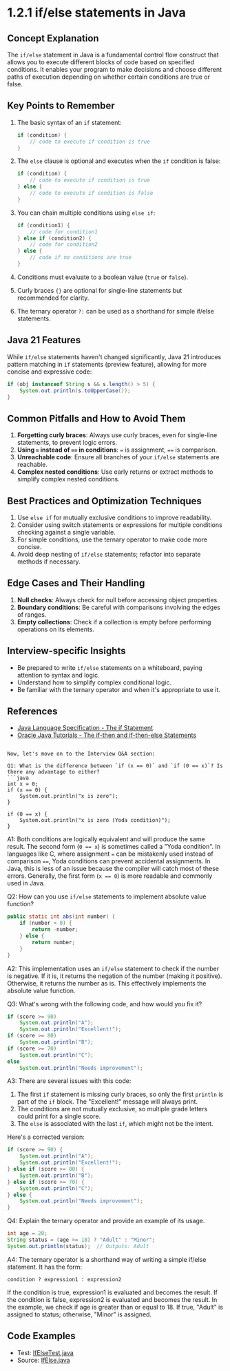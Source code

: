 # 1.2.1 if/else statements in Java

## Concept Explanation

The `if/else` statement in Java is a fundamental control flow construct that allows you to execute different blocks of code based on specified conditions. It enables your program to make decisions and choose different paths of execution depending on whether certain conditions are true or false.

## Key Points to Remember

1. The basic syntax of an `if` statement:
   ```java
   if (condition) {
       // code to execute if condition is true
   }
   ```

2. The `else` clause is optional and executes when the `if` condition is false:
   ```java
   if (condition) {
       // code to execute if condition is true
   } else {
       // code to execute if condition is false
   }
   ```

3. You can chain multiple conditions using `else if`:
   ```java
   if (condition1) {
       // code for condition1
   } else if (condition2) {
       // code for condition2
   } else {
       // code if no conditions are true
   }
   ```

4. Conditions must evaluate to a boolean value (`true` or `false`).
5. Curly braces `{}` are optional for single-line statements but recommended for clarity.
6. The ternary operator `?:` can be used as a shorthand for simple if/else statements.

## Java 21 Features

While `if/else` statements haven't changed significantly, Java 21 introduces pattern matching in `if` statements (preview feature), allowing for more concise and expressive code:

```java
if (obj instanceof String s && s.length() > 5) {
    System.out.println(s.toUpperCase());
}
```

## Common Pitfalls and How to Avoid Them

1. **Forgetting curly braces**: Always use curly braces, even for single-line statements, to prevent logic errors.
2. **Using `=` instead of `==` in conditions**: `=` is assignment, `==` is comparison.
3. **Unreachable code**: Ensure all branches of your `if/else` statements are reachable.
4. **Complex nested conditions**: Use early returns or extract methods to simplify complex nested conditions.

## Best Practices and Optimization Techniques

1. Use `else if` for mutually exclusive conditions to improve readability.
2. Consider using switch statements or expressions for multiple conditions checking against a single variable.
3. For simple conditions, use the ternary operator to make code more concise.
4. Avoid deep nesting of `if/else` statements; refactor into separate methods if necessary.

## Edge Cases and Their Handling

1. **Null checks**: Always check for null before accessing object properties.
2. **Boundary conditions**: Be careful with comparisons involving the edges of ranges.
3. **Empty collections**: Check if a collection is empty before performing operations on its elements.

## Interview-specific Insights

- Be prepared to write `if/else` statements on a whiteboard, paying attention to syntax and logic.
- Understand how to simplify complex conditional logic.
- Be familiar with the ternary operator and when it's appropriate to use it.

## References

- [Java Language Specification - The if Statement](https://docs.oracle.com/javase/specs/jls/se21/html/jls-14.html#jls-14.9)
- [Oracle Java Tutorials - The if-then and if-then-else Statements](https://docs.oracle.com/javase/tutorial/java/nutsandbolts/if.html)
```

Now, let's move on to the Interview Q&A section:

Q1: What is the difference between `if (x == 0)` and `if (0 == x)`? Is there any advantage to either?
```java
int x = 0;
if (x == 0) {
    System.out.println("x is zero");
}

if (0 == x) {
    System.out.println("x is zero (Yoda condition)");
}
```
A1: Both conditions are logically equivalent and will produce the same result. The second form (`0 == x`) is sometimes called a "Yoda condition". In languages like C, where assignment `=` can be mistakenly used instead of comparison `==`, Yoda conditions can prevent accidental assignments. In Java, this is less of an issue because the compiler will catch most of these errors. Generally, the first form (`x == 0`) is more readable and commonly used in Java.

Q2: How can you use `if/else` statements to implement absolute value function?
```java
public static int abs(int number) {
    if (number < 0) {
        return -number;
    } else {
        return number;
    }
}
```
A2: This implementation uses an `if/else` statement to check if the number is negative. If it is, it returns the negation of the number (making it positive). Otherwise, it returns the number as is. This effectively implements the absolute value function.

Q3: What's wrong with the following code, and how would you fix it?
```java
if (score >= 90)
    System.out.println("A");
    System.out.println("Excellent!");
if (score >= 80)
    System.out.println("B");
if (score >= 70)
    System.out.println("C");
else
    System.out.println("Needs improvement");
```
A3: There are several issues with this code:
1. The first `if` statement is missing curly braces, so only the first `println` is part of the `if` block. The "Excellent!" message will always print.
2. The conditions are not mutually exclusive, so multiple grade letters could print for a single score.
3. The `else` is associated with the last `if`, which might not be the intent.

Here's a corrected version:
```java
if (score >= 90) {
    System.out.println("A");
    System.out.println("Excellent!");
} else if (score >= 80) {
    System.out.println("B");
} else if (score >= 70) {
    System.out.println("C");
} else {
    System.out.println("Needs improvement");
}
```

Q4: Explain the ternary operator and provide an example of its usage.
```java
int age = 20;
String status = (age >= 18) ? "Adult" : "Minor";
System.out.println(status);  // Outputs: Adult
```
A4: The ternary operator is a shorthand way of writing a simple if/else statement. It has the form:
```
condition ? expression1 : expression2
```
If the condition is true, expression1 is evaluated and becomes the result. If the condition is false, expression2 is 
evaluated and becomes the result. In the example, we check if age is greater than or equal to 18. If true, "Adult" is
assigned to status; otherwise, "Minor" is assigned.


## Code Examples

- Test: [IfElseTest.java](src/test/java/com/github/msorkhpar/claudejavatutor/controlflow/IfElseTest.java)
- Source: [IfElse.java](src/main/java/com/github/msorkhpar/claudejavatutor/controlflow/IfElse.java)
